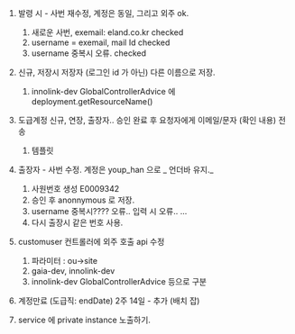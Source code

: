 1.  발령 시 - 사번 재수정, 계정은 동일, 그리고 외주 ok.
	1. 새로운 사번, exemail:  eland.co.kr checked
	2. username = exemail, mail Id checked
	3. username 중복시 오류. checked
	
2. 신규, 저장시 저장자 (로그인 id 가 아닌) 다른 이름으로 저장.
	1. innolink-dev GlobalControllerAdvice 에 deployment.getResourceName()

3. 도급계정 신규, 연장, 출장자.. 승인 완료 후 요청자에게 이메일/문자  (확인 내용) 전송
	1. 템플릿

4. 출장자 - 사번 수정. 계정은 youp_han 으로 _ 언더바 유지._
	1. 사원번호 생성 E0009342
	2. 승인 후 anonnymous 로 저장.
	3. username 중복시???? 오류.. 입력 시 오류.. ...
	4. 다시 출장시 같은 번호 사용.
	
5. customuser 컨트롤러에 외주 호출 api 수정
	1. 파라미터 : ou->site
	2. gaia-dev, innolink-dev
	3. innolink-dev GlobalControllerAdvice  등으로 구분

6.  계정만료 (도급직: endDate) 2주 14일 - 추가 (배치 잡)
7.  service 에 private instance 노출하기.